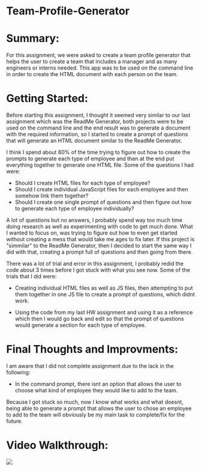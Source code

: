 # Team-Profile-Generator

# Summary:
For this assignment, we were asked to create a team profile generator that helps the user to create a team that includes a manager and as many engineers or interns needed. This app was to be used on the command line in order to create the HTML document with each person on the team. 


# Getting Started:
Before starting this assignment, I thought it seemed very similar to our last assignment which was the ReadMe Generator, both projects were to be used on the command line and the end result was to generate a document with the required information, so I started to create a prompt of questions that will generate an HTML document similar to the ReadMe Generator. 

I think I spend about 80% of the time trying to figure out how to create the prompts to generate each type of employee and then at the end put everything together to generate one HTML file. Some of the questions I had were: 
* Should I create HTML files for each type of employee? 
* Should I create individual JavaScript files for each employee and then somehow link them together?
* Should I create one single prompt of questions and then figure out how to generate each type of employee individually?

A lot of questions but no answers, I probably spend way too much time doing research as well as experimenting with code to get much done. What I wanted to focus on, was trying to figure out how to even get started without creating a mess that would take me ages to fix later. 
If this project is "simmilar" to the ReadMe Generator, then I decided to start the same way I did with that, creating a prompt full of questions and then going from there. 

There was a lot of trial and error in this assignment, I probably redid the code about 3 times before I got stuck with what you see now. Some of the trials that I did were:

* Creating individual HTML files as well as JS files, then attempting to put them together in one JS file to create a prompt of questions, which didnt work. 

* Using the code from my last HW assignment and using it as a reference which then I would go back and edit so that the prompt of questions would generate a section for each type of employee.



# Final Thoughts and Improvments: 
I am aware that I did not complete assignment due to the lack in the following:
*  In the command prompt, there isnt an option that allows the user to choose what kind of employee they would like to add to the team.

Because I got stuck so much, now I know what works and what doesnt, being able to generate a prompt that allows the user to chose an employee to add to the team will obviously be my main task to complete/fix for the future.

# Video Walkthrough:

<img src= "https://media.giphy.com/media/bFpOJRxO8IaUW4oxAA/giphy-downsized-large.gif">

